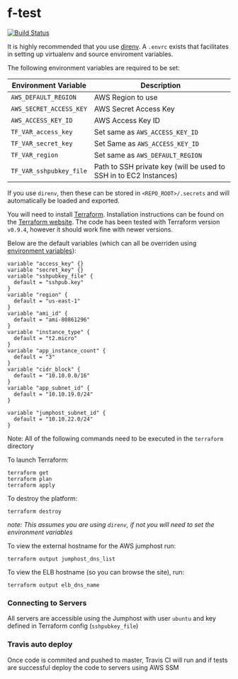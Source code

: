# f-test
[![Build Status](https://travis-ci.org/yasn77/f-test.svg?branch=master)](https://travis-ci.org/yasn77/f-test)

It is highly recommended that you use [direnv](http://direnv.net/). A `.envrc` exists that facilitates in setting up virtualenv and source enviroment variables.

The following environment variables are required to be set:

|Environment Variable|Description|
|--------------------|-----------|
|`AWS_DEFAULT_REGION`|AWS Region to use|
|`AWS_SECRET_ACCESS_KEY`|AWS Secret Access Key|
|`AWS_ACCESS_KEY_ID`|AWS Access Key ID|
|`TF_VAR_access_key`|Set same as `AWS_ACCESS_KEY_ID`|
|`TF_VAR_secret_key`|Set Same as `AWS_ACCESS_KEY_ID`|
|`TF_VAR_region`|Set same as `AWS_DEFAULT_REGION`|
|`TF_VAR_sshpubkey_file`|Path to SSH private key (will be used to SSH in to EC2 Instances)|

If you use `direnv`, then these can be stored in `<REPO_ROOT>/.secrets` and will automatically be loaded and exported.

You will need to install [Terraform](https://www.terraform.io/). Installation instructions can be found on the [Terraform website](https://www.terraform.io/intro/getting-started/install.html). The code has been tested with Terraform version `v0.9.4`, however it should work fine with newer versions.

Below are the default variables (which can all be overriden using [environment variables](https://www.terraform.io/docs/configuration/environment-variables.html)):
```
variable "access_key" {}
variable "secret_key" {}
variable "sshpubkey_file" {
  default = "sshpub.key"
}
variable "region" {
  default = "us-east-1"
}
variable "ami_id" {
  default = "ami-80861296"
}
variable "instance_type" {
  default = "t2.micro"
}
variable "app_instance_count" {
  default = "3"
}
variable "cidr_block" {
  default = "10.10.0.0/16"
}
variable "app_subnet_id" {
  default = "10.10.19.0/24"
}

variable "jumphost_subnet_id" {
  default = "10.10.22.0/24"
}
```

Note: All of the following commands need to be executed in the `terraform`
directory

To launch Terraform:
```shell
terraform get
terraform plan
terraform apply
```

To destroy the platform:
```shell
terraform destroy
```
_note: This assumes you are using `direnv`, if not you will need to set the environment variables_

To view the external hostname for the AWS jumphost run:
```shell
terraform output jumphost_dns_list
```

To view the ELB hostname (so you can browse the site), run:
```shell
terraform output elb_dns_name
```

### Connecting to Servers
All servers are accessible using the Jumphost with user `ubuntu` and key defined
in Terraform config (`sshpubkey_file`)

### Travis auto deploy
Once code is commited and pushed to master, Travis CI will run and if tests are
successful deploy the code to servers using AWS SSM
